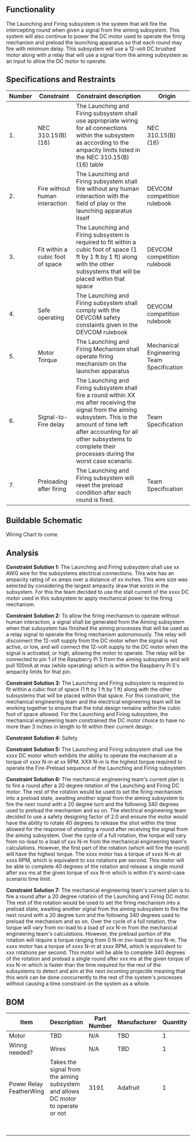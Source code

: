 ## Functionality
The Launching and Firing subsystem is the system that will fire the intercepting round when given a signal from the aiming subsystem. This system will also continue to power the DC motor used to operate the firing mechanism and preload the launching apparatus so that each round may fire with minimum delay. This subsystem will use a 12-volt DC brushed motor along with a relay that will use a signal from the aiming subsystem as an input to allow the DC motor to operate. 

## Specifications and Restraints
| Number | Constraint | Constraint description | Origin |
|------|--------------------|------------------------|------------|
| 1. | NEC 310.15(B)(16) | The Launching and Firing subsystem shall use appropriate wiring for all connections within the subsystem as according to the ampacity limits listed in the NEC 310.15(B)(16) table | NEC 310.15(B)(16) |
| 2. | Fire without human interaction | The Launching and Firing subsystem shall fire without any human interaction with the field of play or the launching apparatus itself | DEVCOM competition rulebook |
| 3. | Fit within a cubic foot of space | The Launching and Firing subsystem is required to fit within a cubic foot of space (1 ft by 1 ft by 1 ft) along with the other subsystems that will be placed within that space | DEVCOM competition rulebook |
| 4. | Safe operating | The Launching and Firing subsystem shall comply with the DEVCOM safety constaints given in the DEVCOM rulebook | DEVCOM competition rulebook |
| 5. | Motor Torque | The Launching and Firing Mechanism shall operate firing mechanism on the launcher apparatus | Mechanical Engineering Team Specification |
| 6. |  Signal-to-Fire delay | The Launching and Firing subsystem shall fire a round within XX ms after receiving the signal from the aiming subsystem. This is the amount of time left after accounting for all other subsystems to complete their processes during the worst case scenario. | Team Specification |
| 7. | Preloading after firing | The Launching and Firing subsystem will reset the preload condition after each round is fired. | Team Specification | 


## Buildable Schematic

Wiring Chart to come

## Analysis 

**Constraint Solution 1:**
The Launching and Firing subsystem shall use xx AWG wire for the subsystems electrical connections. This wire has an ampacity rating of xx amps over a distance of xx inches. This wire size was selected by considering the largest ampacity draw that exists in the subsystem. For this the team decided to use the stall current of the xxxx DC motor used in this subsystem to apply mechanical power to the firing mechanism.

**Constraint Solution 2:**
To allow the firing mechanism to operate without human interaction, a signal shall be generated from the Aiming subsystem when that subsystem has finished the aiming processes that will be used as a relay signal to operate the firing mechanism autonomously. The relay will disconnect the 12-volt supply from the DC motor when the signal is not active, or low, and will connect the 12-volt supply to the DC motor when the signal is activated, or high, allowing the motor to operate. The relay will be connected to pin 1 of the Raspberry Pi 5 from the aiming subsystem and will pull 100mA at max (while operating) which is within the Raspberry Pi 5's ampacity limits for that pin.

**Constraint Solution 3:**
The Launching and Firing subsystem is required to fit within a cubic foot of space (1 ft by 1 ft by 1 ft) along with the other subsystems that will be placed within that space. For this constraint, the mechanical engineering team and the electrical engineering team will be working together to ensure that the total design remains within the cubic foot of space allowed. For the Launching and Firing subsystem, the mechanical engineering team constrained the DC motor choice to have no more than 3 inches in length to fit within their current design.

**Constraint Solution 4:**
Safety

**Constraint Solution 5:**
The Launching and Firing subsystem shall use the xxxx DC motor which exhibits the ability to operate the mechanism at a torque of xxxx N-m at xx RPM. XXX N-m is the highest torque required to operate the Fire-Preload sequence of the Launching and Firing subsystem.

**Constraint Solution 6:**
The mechanical engineering team's current plan is to fire a round after a 20 degree rotation of the Launching and Firing DC motor. The rest of the rotation would be used to set the firing mechanism into a preload state, awaiting another signal from the aiming subsystem to fire the next round with a 20 degree turn and the following 340 degrees used to preload the mechanism and so on. The electrical engineering team decided to use a safety designing factor of 2.0 and ensure the motor would have the ability to rotate 40 degrees to release the shot within the time allowed for the response of shooting a round after receiving the signal from the aiming subsystem. Over the cycle of a full rotation, thw torque will vary from no-load to a load of xxx N-m from the mechanical engineering team's calculations. However, the first part of the rotation (which will fire the round) will have the highest torque. The xxxx motor has a torque of xxxx N-m at xxxx RPM, which is equivalent to xxx rotations per second.
This motor will be able to complete 40 degrees of the rotation and release a single round after xxx ms at the given torque of xxx N-m which is within it's worst-case scenario time limit. 

**Constraint Solution 7:**
The mechanical engineering team's current plan is to fire a round after a 20 degree rotation of the Launching and Firing DC motor. The rest of the rotation would be used to set the firing mechanism into a preload state, awaiting another signal from the aiming subsystem to fire the next round with a 20 degree turn and the following 340 degrees used to preload the mechanism and so on. Over the cycle of a full rotation, thw torque will vary from no-load to a load of xxx N-m from the mechanical engineering team's calculations. However, the preload portion of the rotation will require a torque ranging from 0 N-m (no-load) to xxx N-m. The xxxx motor has a torque of xxxx N-m at xxxx RPM, which is equivalent to xxx rotations per second. This motor will be able to complete 340 degrees of the rotation and preload a single round after xxx ms at the given torque of xxx N-m which is faster than the time required for the rest of the subsystems to detect and aim at the next incoming projectile meaning that this work can be done concurrently to the rest of the system's processes without causing a time constraint on the system as a whole. 


## BOM
| Item | Description | Part Number | Manufacturer | Quantity | Price | Total Price |
|------|-------------|-------------|--------------|----------|-------|-------------|
| Motor | TBD  | N/A | TBD | 1 | $ | $ |
| Wiring needed? | Wires | N/A | 	TBD | 1 | $ | $ |
| Power Relay FeatherWing | Takes the signal from the aiming subsystem and allows DC motor to operate or not | 3191 | Adafruit  | 1 | $9.95 | $9.95 |
|      |                                             |     |             |   |       | $29.95 Total |

